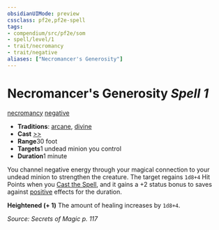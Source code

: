 ```yaml
---
obsidianUIMode: preview
cssclass: pf2e,pf2e-spell
tags:
- compendium/src/pf2e/som
- spell/level/1
- trait/necromancy
- trait/negative
aliases: ["Necromancer's Generosity"]
---
```

# Necromancer's Generosity *Spell 1*   
[necromancy](/rules/traits/necromancy.md)  [negative](/rules/traits/negative.md)  

- **Traditions**: [arcane](/rules/traits/arcane.md), [divine](/rules/traits/divine.md)
- **Cast** [>>](/rules/core-rulebook/chapter-9-playing-the-game.md#Actions "Two-Action") 
- **Range**30 foot
- **Targets**1 undead minion you control
- **Duration**1 minute

You channel negative energy through your magical connection to your undead minion to strengthen the creature. The target regains `1d8+4` Hit Points when you [Cast the Spell](/rules/actions/cast-a-spell.md), and it gains a +2 status bonus to saves against [positive](/rules/traits/positive.md) effects for the duration.

**Heightened (+ 1)** The amount of healing increases by `1d8+4`.

*Source: Secrets of Magic p. 117*